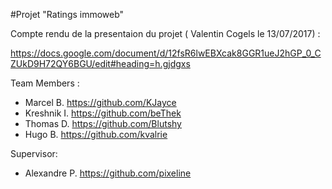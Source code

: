 #Projet "Ratings immoweb"

Compte rendu de la presentaion du projet ( Valentin Cogels le 13/07/2017) :

https://docs.google.com/document/d/12fsR6lwEBXcak8GGR1ueJ2hGP_0_CZUkD9H72QY6BGU/edit#heading=h.gjdgxs

Team Members : 

   - Marcel B. https://github.com/KJayce
   - Kreshnik I. https://github.com/beThek
   - Thomas D. https://github.com/Blutshy
   - Hugo B. https://github.com/kvalrie
    
    
Supervisor:

   - Alexandre P. https://github.com/pixeline
    
